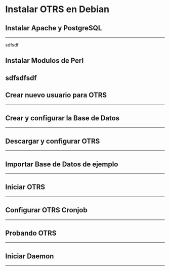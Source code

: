 # Instalar OTRS en Debian

## Instalar Apache y PostgreSQL
------------------------------------
sdfsdf
## Instalar Modulos de Perl
sdfsdfsdf
------------------------------------
## Crear nuevo usuario para OTRS
------------------------------------
## Crear y configurar la Base de Datos
------------------------------------
## Descargar y configurar OTRS
------------------------------------
## Importar Base de Datos de ejemplo
------------------------------------
## Iniciar OTRS
------------------------------------
## Configurar OTRS Cronjob
------------------------------------
## Probando OTRS
------------------------------------
## Iniciar Daemon
------------------------------------
